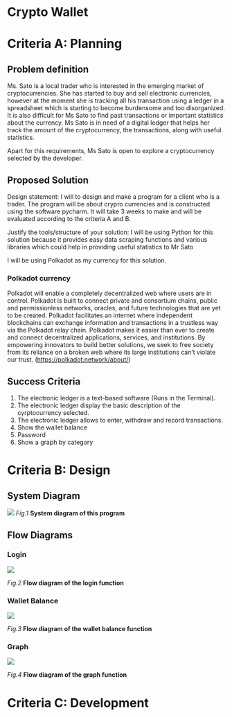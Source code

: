 # Crypto Wallet

# Criteria A: Planning
## Problem definition
Ms. Sato is a local trader who is interested in the emerging market of cryptocurrencies. She has started to buy and sell electronic currencies, however at the moment she is tracking all his transaction using a ledger in a spreadsheet which is starting to become burdensome and too disorganized. It is also difficult for Ms Sato to find past transactions or important statistics about the currency. Ms Sato is in need of a digital ledger that helps her track the amount of the cryptocurrency, the transactions, along with useful statistics.

Apart for this requirements, Ms Sato is open to explore a cryptocurrency selected by the developer.


## Proposed Solution
Design statement: I will to design and make a program for a client who is a trader. The program will be about crypro currencies and is constructed using the software pycharm. It will take 3 weeks to make and will be evaluated according to the criteria A and B.

Justify the tools/structure of your solution: I will be using Python for this solution because it provides easy data scraping functions and various libraries which could help in providing useful statistics to Mr Sato

I will be using Polkadot as my currency for this solution.

### Polkadot currency
Polkadot will enable a completely decentralized web where users are in control. Polkadot is built to connect private and consortium chains, public and permissionless networks, oracles, and future technologies that are yet to be created. Polkadot facilitates an internet where independent blockchains can exchange information and transactions in a trustless way via the Polkadot relay chain. Polkadot makes it easier than ever to create and connect decentralized applications, services, and institutions. By empowering innovators to build better solutions, we seek to free society from its reliance on a broken web where its large institutions can’t violate our trust.
(https://polkadot.network/about/)


## Success Criteria
1. The electronic ledger is a text-based software (Runs in the Terminal).
2. The electronic ledger display the basic description of the cyrptocurrency selected.
3. The electronic ledger allows to enter, withdraw and record transactions.
4. Show the wallet balance
5. Password
6. Show a graph by category


# Criteria B: Design
## System Diagram
![](CryptoWallet_SysD.jpg)
*Fig.1* **System diagram of this program**

## Flow Diagrams

### Login
![](CryptoWallet_Login.jpg)

*Fig.2* **Flow diagram of the login function**

### Wallet Balance
![](CryptoWallet_Balance.jpg)

*Fig.3* **Flow diagram of the wallet balance function**

### Graph
![](CryptoWallet_Graph.jpg)

*Fig.4* **Flow diagram of the graph function**


# Criteria C: Development

## 
